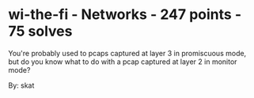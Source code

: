 # wi-the-fi - Networks - 247 points - 75 solves
You're probably used to pcaps captured at layer 3 in promiscuous mode, but do you know what to do with a pcap captured at layer 2 in monitor mode?

By: skat
